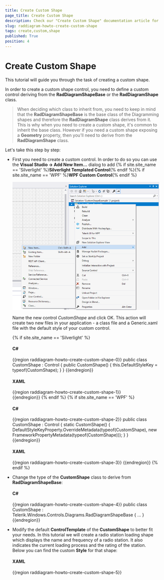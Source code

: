 ```yaml
---
title: Create Custom Shape
page_title: Create Custom Shape
description: Check our "Create Custom Shape" documentation article for the RadDiagram WPF control.
slug: raddiagram-howto-create-custom-shape
tags: create,custom,shape
published: True
position: 4
---
```


# Create Custom Shape

This tutorial will guide you through the task of creating a custom shape.

In order to create a custom shape control, you need to define a custom control deriving from the __RadDiagramShapeBase__ or the __RadDiagramShape__ class.		

>When deciding which class to inherit from, you need to keep in mind that the __RadDiagramShapeBase__ is the base class of the Diagramming shapes and therefore the __RadDiagramShape__ class derives from it. This is why when you need to create a custom shape, it's common to inherit the base class. However if you need a custom shape exposing a __Geometry__ property, then you'll need to derive from the __RadDiagramShape__ class.		  

Let's take this step by step:

* First you need to create a custom control. In order to do so you can use the __Visual Studio -> Add New Item...__ dialog to add {% if site.site_name == 'Silverlight' %}__Silverlight Templated Control__{% endif %}{% if site.site_name == 'WPF' %}__WPF Custom Control__{% endif %}

	![Rad Diagram How To Custom Shape New Item](images/RadDiagram_HowTo_CustomShape_NewItem_V2.png)

	Name the new control *CustomShape* and click OK. This action will create two new files in your application - a class file and a Generic.xaml file with the default style of your custom control.
	
	{% if site.site_name == 'Silverlight' %}
	#### __C#__	
	{{region raddiagram-howto-create-custom-shape-0}}
		public class CustomShape : Control
		{
			public CustomShape()
			{
				this.DefaultStyleKey = typeof(CustomShape);
			}
		}
	{{endregion}}
	
	#### __XAML__
	{{region raddiagram-howto-create-custom-shape-1}}
		<Style TargetType="{x:Type local:CustomShape}">
			<Setter Property="Template">
				<Setter.Value>
					<ControlTemplate TargetType="{x:Type local:CustomShape}">
						<Border Background="{TemplateBinding Background}"
								BorderBrush="{TemplateBinding BorderBrush}"
								BorderThickness="{TemplateBinding BorderThickness}">
						</Border>
					</ControlTemplate>
				</Setter.Value>
			</Setter>
		</Style>				
	{{endregion}}
	{% endif %}
	{% if site.site_name == 'WPF' %}	
	#### __C#__	
	{{region raddiagram-howto-create-custom-shape-2}}
		public class CustomShape : Control
		{
			static CustomShape()
			{
				DefaultStyleKeyProperty.OverrideMetadata(typeof(CustomShape), new FrameworkPropertyMetadata(typeof(CustomShape)));
			}
		}	
	{{endregion}}

	#### __XAML__
	{{region raddiagram-howto-create-custom-shape-3}}
		<Style TargetType="{x:Type local:CustomShape}">
			<Setter Property="Template">
				<Setter.Value>
					<ControlTemplate TargetType="{x:Type local:CustomShape}">
						<Border Background="{TemplateBinding Background}"
								BorderBrush="{TemplateBinding BorderBrush}"
								BorderThickness="{TemplateBinding BorderThickness}">
						</Border>
					</ControlTemplate>
				</Setter.Value>
			</Setter>
		</Style>
	{{endregion}}
	{% endif %}

* Change the type of the __CustomShape__ class to derive from __RadDiagramShapeBase__:			

	#### __C#__
	{{region raddiagram-howto-create-custom-shape-4}}
		public class CustomShape : Telerik.Windows.Controls.Diagrams.RadDiagramShapeBase
		{
		  ...
		}
	{{endregion}}
	
* Modify the default __ControlTemplate__ of the __CustomShape__ to better fit your needs. In this tutorial we will create a radio station loading shape which displays the name and frequency of a radio station. It also indicates the current loading process and the rating of the station. Below you can find the custom __Style__ for that shape:			

	#### __XAML__
	{{region raddiagram-howto-create-custom-shape-5}}
		<Style TargetType="local:CustomShape">
			<Setter Property="BorderThickness" Value="4" />
			<Setter Property="BorderBrush" Value="#6C666666" />
			<Setter Property="Width" Value="355" />
			<Setter Property="Height" Value="160" />
			<Setter Property="HorizontalAlignment" Value="Center" />
			<Setter Property="Margin" Value="0" />
			<Setter Property="Background">
				<Setter.Value>
					<LinearGradientBrush StartPoint="0.5,0" EndPoint="0.5,1">
						<GradientStop Color="White" />
						<GradientStop Offset="1" Color="#FFEDF4FF" />
					</LinearGradientBrush>
				</Setter.Value>
			</Setter>
			<Setter Property="Template">
				<Setter.Value>
					<ControlTemplate TargetType="local:CustomShape">
						<Border Margin="{TemplateBinding Margin}"
								HorizontalAlignment="{TemplateBinding HorizontalAlignment}"
								BorderBrush="{TemplateBinding BorderBrush}"
								BorderThickness="{TemplateBinding BorderThickness}"
								CornerRadius="3">
							<Border Background="{TemplateBinding Background}"
									BorderBrush="#E6FBFDFF"
									BorderThickness="1"
									CornerRadius="1">
								<StackPanel>
									<Grid Margin="40 5" VerticalAlignment="Center">
										<TextBlock FontFamily="Segoe UI"
												   FontSize="14"
												   Text="MIX RADIO" />
										<TextBlock HorizontalAlignment="Right"
												   FontFamily="Segoe UI"
												   FontSize="14"
												   Text="108.8 FM" />
									</Grid>

									<Border Height="90"
											BorderBrush="#6C666666"
											BorderThickness="0 1">
										<Border.Background>
											<LinearGradientBrush StartPoint="0.5,0" EndPoint="0.5,1">
												<GradientStop Offset="0" Color="#65FFFFFF" />
												<GradientStop Offset="0.965" Color="#66E7E5E5" />
												<GradientStop Offset="0.609" Color="#9DD9D9D9" />
												<GradientStop Offset="0.826" Color="#A5D9D9D9" />
											</LinearGradientBrush>
										</Border.Background>
										<StackPanel HorizontalAlignment="Center" VerticalAlignment="Center">
											<TextBlock x:Name="BufferingPercentageLabel"
													   Margin="0 0 0 15"
													   HorizontalAlignment="Center"
													   FontFamily="Segoe UI"
													   FontSize="13">
												<TextBlock.Foreground>
													<LinearGradientBrush StartPoint="0.5,0" EndPoint="0.5,1">
														<GradientStop Offset="1" Color="Black" />
														<GradientStop Color="#FF727272" />
													</LinearGradientBrush>
												</TextBlock.Foreground>
											</TextBlock>
											<telerik:RadProgressBar x:Name="BufferingProgressBar"
																	Width="270"
																	Height="30"
																	Maximum="100"
																	Minimum="0"
																	Value="60" />
										</StackPanel>
									</Border>

									<Border Padding="0 5">
										<Border.Background>
											<LinearGradientBrush StartPoint="0.5,0" EndPoint="0.5,1">
												<GradientStop Offset="0.07" Color="#7FFFFFFF" />
												<GradientStop Offset="0.965" Color="#7EE7E5E5" />
												<GradientStop Offset="0.61" Color="#FFD9D9D9" />
												<GradientStop Offset="0.826" Color="#FFD9D9D9" />
											</LinearGradientBrush>
										</Border.Background>
										<StackPanel HorizontalAlignment="Center" Orientation="Horizontal">
											<TextBlock Margin="0 0 0 15"
													   HorizontalAlignment="Center"
													   VerticalAlignment="Center"
													   FontFamily="Segoe UI"
													   FontSize="13"
													   Text="VOTE">
												<TextBlock.Foreground>
													<LinearGradientBrush StartPoint="0.5,0" EndPoint="0.5,1">
														<GradientStop Offset="1" Color="Black" />
														<GradientStop Color="#FF727272" />
													</LinearGradientBrush>
												</TextBlock.Foreground>
											</TextBlock>
											<telerik:RadRating x:Name="Rating"
															   Margin="15 0"
															   HorizontalAlignment="Center"
															   Value="3" />
										</StackPanel>
									</Border>
								</StackPanel>
							</Border>
						</Border>
					</ControlTemplate>
				</Setter.Value>
			</Setter>
		</Style>	
	{{endregion}}		
		
* Now that your custom control is defined and its __ControlTemplate__ is customized, you can use it as a shape in your Diagramming drawing canvas:			

	#### __XAML__
	{{region raddiagram-howto-create-custom-shape-6}}
        <telerik:RadDiagram>
            <local:CustomShape />
        </telerik:RadDiagram>			  
	{{endregion}}
	
	>The __local__ alias points to the namespace of the __CustomShape__ class. 
	
As a result you'll get the following custom shape:
![Rad Diagram How To Custom Shape Result](images/RadDiagram_HowTo_CustomShape_Result.png)

Please note that in case you need to bind the __RadDiagram__ control to a collection of business data and you need to display the business data in a custom shape, then you have to create a custom __RadDiagram__. In the custom diagram class you need to override the __IsItemItsOwnShapeContainerOverride__ and __GetShapeContainerForItemOverride__ methods to return the custom shape type:		

#### __C#__
{{region raddiagram-howto-create-custom-shape-7}}
	public class CustomDiagram : RadDiagram
	{
		protected override bool IsItemItsOwnShapeContainerOverride(object item)
		{
			return item is CustomShape;
		}

		protected override Telerik.Windows.Diagrams.Core.IShape GetShapeContainerForItemOverride(object item)
		{
			return new CustomShape();
		}
	}			  
{{endregion}}
			  
#### __VB.NET__	
{{region raddiagram-howto-create-custom-shape-8}}
	Public Class CustomDiagram
		Inherits RadDiagram
		Protected Overrides Function IsItemItsOwnShapeContainerOverride(item As Object) As Boolean
			Return TypeOf item Is CustomShape
		End Function

		Protected Overrides Function GetShapeContainerForItemOverride(item As Object) As Telerik.Windows.Diagrams.Core.IShape
			Return New CustomShape()
		End Function
	End Class		  
{{endregion}}
	
You can download a sample project from our {% if site.site_name == 'Silverlight' %}[CodeLibrary](http://www.telerik.com/community/code-library/silverlight/diagrams/how-to-create-a-custom-shape.aspx){% endif %}{% if site.site_name == 'WPF' %}[CodeLibrary](http://www.telerik.com/community/code-library/wpf/diagrams/how-to-create-a-custom-shape.aspx){% endif %}.		

## See Also
 * [Shapes]({%slug raddiagrams-features-shapes%})
 * [Use MVVM in RadDiagram]({%slug raddiagrams-howto-mvvm%})
 * [Iterate Over the Diagram Items]({%slug raddiagrams-howto-iterate-over-the-diagram-items%})